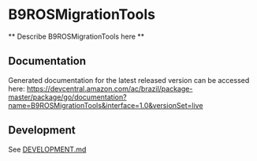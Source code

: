 # B9ROSMigrationTools

** Describe B9ROSMigrationTools here **

## Documentation

Generated documentation for the latest released version can be accessed here:
https://devcentral.amazon.com/ac/brazil/package-master/package/go/documentation?name=B9ROSMigrationTools&interface=1.0&versionSet=live

## Development

See [DEVELOPMENT.md](./DEVELOPMENT.md)
